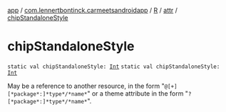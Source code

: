 [app](../../../index.md) / [com.lennertbontinck.carmeetsandroidapp](../../index.md) / [R](../index.md) / [attr](index.md) / [chipStandaloneStyle](./chip-standalone-style.md)

# chipStandaloneStyle

`static val chipStandaloneStyle: `[`Int`](https://kotlinlang.org/api/latest/jvm/stdlib/kotlin/-int/index.html)
`static val chipStandaloneStyle: `[`Int`](https://kotlinlang.org/api/latest/jvm/stdlib/kotlin/-int/index.html)

May be a reference to another resource, in the form "`@[+][*package*:]*type*/*name*`" or a theme attribute in the form "`?[*package*:]*type*/*name*`".

